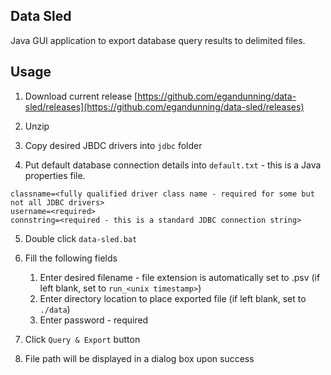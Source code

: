 ## Data Sled

Java GUI application to export database query results to delimited files.

## Usage

1. Download current release [https://github.com/egandunning/data-sled/releases](https://github.com/egandunning/data-sled/releases)

2. Unzip

3. Copy desired JBDC drivers into `jdbc` folder

4. Put default database connection details into `default.txt` - this is a Java properties file.
```
classname=<fully qualified driver class name - required for some but not all JDBC drivers>
username=<required>
connstring=<required - this is a standard JDBC connection string>
```

5. Double click `data-sled.bat`

6. Fill the following fields
	1. Enter desired filename - file extension is automatically set to .psv (if left blank, set to `run_<unix timestamp>`)
	2. Enter directory location to place exported file (if left blank, set to `./data`)
	3. Enter password - required

7. Click `Query & Export` button

8. File path will be displayed in a dialog box upon success

